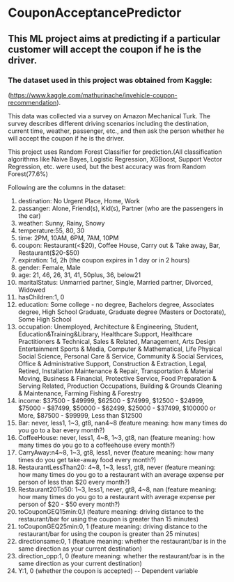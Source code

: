 # CouponAcceptancePredictor
## This ML project aims at predicting if a particular customer will accept the coupon if he is the driver.

### The dataset used in this project was obtained from Kaggle: 
(https://www.kaggle.com/mathurinache/invehicle-coupon-recommendation).

This data was collected via a survey on Amazon Mechanical Turk. The survey describes different driving scenarios including the destination, current time, weather, passenger, etc., and then ask the person whether he will accept the coupon if he is the driver.

This project uses Random Forest Classifier for prediction.(All classification algorithms like Naive Bayes, Logistic Regression, XGBoost, Support Vector Regression, etc. were used, but the best accuracy was from Random Forest(77.6%)

Following are the columns in the dataset:

1. destination: No Urgent Place, Home, Work
2. passanger: Alone, Friend(s), Kid(s), Partner (who are the passengers in the car)
3. weather: Sunny, Rainy, Snowy
4. temperature:55, 80, 30
5. time: 2PM, 10AM, 6PM, 7AM, 10PM
6. coupon: Restaurant(<$20), Coffee House, Carry out & Take away, Bar, Restaurant($20-$50)
7. expiration: 1d, 2h (the coupon expires in 1 day or in 2 hours)
8. gender: Female, Male
9. age: 21, 46, 26, 31, 41, 50plus, 36, below21
10. maritalStatus: Unmarried partner, Single, Married partner, Divorced, Widowed
11. hasChildren:1, 0 
12. education: Some college - no degree, Bachelors degree, Associates degree, High School Graduate, Graduate degree (Masters or Doctorate), Some High School 
13. occupation: Unemployed, Architecture & Engineering, Student, Education&Training&Library, Healthcare Support, Healthcare Practitioners & Technical, Sales & Related,     Management, Arts Design Entertainment Sports & Media, Computer & Mathematical, Life Physical Social Science, Personal Care & Service, Community & Social Services, Office & Administrative Support, Construction & Extraction, Legal, Retired, Installation Maintenance & Repair, Transportation & Material Moving, Business & Financial, Protective Service, Food Preparation & Serving Related, Production Occupations, Building & Grounds Cleaning & Maintenance, Farming Fishing & Forestry 
14. income: $37500 - $49999, $62500 - $74999, $12500 - $24999, $75000 - $87499, $50000 - $62499, $25000 - $37499, $100000 or More, $87500 - $99999, Less than $12500 
15. Bar: never, less1, 1~3, gt8, nan4~8 (feature meaning: how many times do you go to a bar every month?) 
16. CoffeeHouse: never, less1, 4~8, 1~3, gt8, nan (feature meaning: how many times do you go to a coffeehouse every month?) 
17. CarryAway:n4~8, 1~3, gt8, less1, never (feature meaning: how many times do you get take-away food every month?) 
18. RestaurantLessThan20: 4~8, 1~3, less1, gt8, never (feature meaning: how many times do you go to a restaurant with an average expense per person of less than $20 every month?) 
19. Restaurant20To50: 1~3, less1, never, gt8, 4~8, nan (feature meaning: how many times do you go to a restaurant with average expense per person of $20 - $50 every month?)
20. toCouponGEQ15min:0,1 (feature meaning: driving distance to the restaurant/bar for using the coupon is greater than 15 minutes)
21. toCouponGEQ25min:0, 1 (feature meaning: driving distance to the restaurant/bar for using the coupon is greater than 25 minutes) 
22. directionsame:0, 1 (feature meaning: whether the restaurant/bar is in the same direction as your current destination)
23. direction_opp:1, 0 (feature meaning: whether the restaurant/bar is in the same direction as your current destination)
24. Y:1, 0 (whether the coupon is accepted) -- Dependent variable
